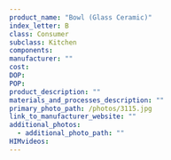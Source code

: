 ```yaml
---
product_name: "Bowl (Glass Ceramic)"
index_letter: B
class: Consumer
subclass: Kitchen
components:
manufacturer: ""
cost: 
DOP: 
POP: 
product_description: ""
materials_and_processes_description: ""
primary_photo_path: /photos/3115.jpg
link_to_manufacturer_website: ""
additional_photos:
  - additional_photo_path: ""
HIMvideos:
---
```


